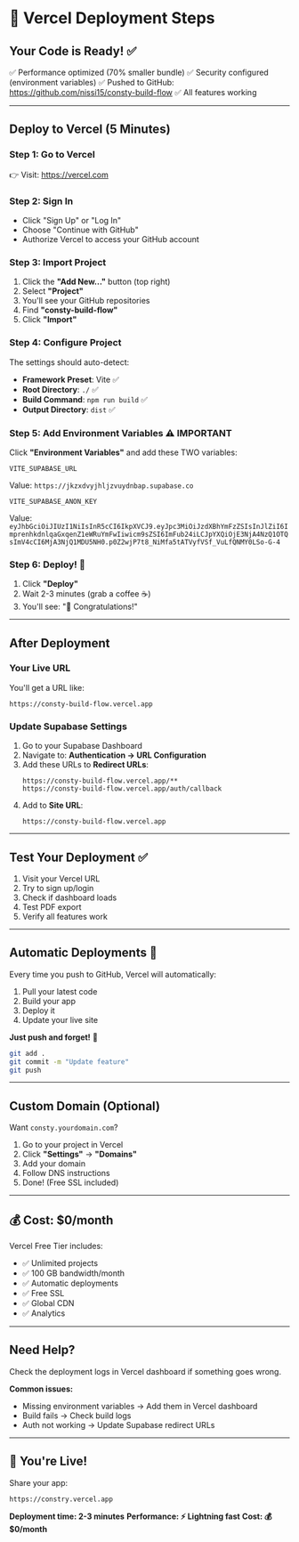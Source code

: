 # 🚀 Vercel Deployment Steps

## Your Code is Ready! ✅

✅ Performance optimized (70% smaller bundle)
✅ Security configured (environment variables)
✅ Pushed to GitHub: https://github.com/nissi15/consty-build-flow
✅ All features working

---

## Deploy to Vercel (5 Minutes)

### Step 1: Go to Vercel
👉 Visit: https://vercel.com

### Step 2: Sign In
- Click "Sign Up" or "Log In"
- Choose "Continue with GitHub"
- Authorize Vercel to access your GitHub account

### Step 3: Import Project
1. Click the **"Add New..."** button (top right)
2. Select **"Project"**
3. You'll see your GitHub repositories
4. Find **"consty-build-flow"**
5. Click **"Import"**

### Step 4: Configure Project
The settings should auto-detect:
- **Framework Preset**: Vite ✅
- **Root Directory**: `./` ✅
- **Build Command**: `npm run build` ✅
- **Output Directory**: `dist` ✅

### Step 5: Add Environment Variables ⚠️ IMPORTANT
Click **"Environment Variables"** and add these TWO variables:

```
VITE_SUPABASE_URL
```
Value: `https://jkzxdvyjhljzvuydnbap.supabase.co`

```
VITE_SUPABASE_ANON_KEY
```
Value: `eyJhbGciOiJIUzI1NiIsInR5cCI6IkpXVCJ9.eyJpc3MiOiJzdXBhYmFzZSIsInJlZiI6ImprenhkdnlqaGxqenZ1eWRuYmFwIiwicm9sZSI6ImFub24iLCJpYXQiOjE3NjA4NzQ1OTQsImV4cCI6MjA3NjQ1MDU5NH0.p0Z2wjP7t8_NiMfa5tATVyfVSf_VuLfQNMY0LSo-G-4`

### Step 6: Deploy! 🚀
1. Click **"Deploy"**
2. Wait 2-3 minutes (grab a coffee ☕)
3. You'll see: "🎉 Congratulations!"

---

## After Deployment

### Your Live URL
You'll get a URL like:
```
https://consty-build-flow.vercel.app
```

### Update Supabase Settings
1. Go to your Supabase Dashboard
2. Navigate to: **Authentication → URL Configuration**
3. Add these URLs to **Redirect URLs**:
   ```
   https://consty-build-flow.vercel.app/**
   https://consty-build-flow.vercel.app/auth/callback
   ```
4. Add to **Site URL**:
   ```
   https://consty-build-flow.vercel.app
   ```

---

## Test Your Deployment ✅

1. Visit your Vercel URL
2. Try to sign up/login
3. Check if dashboard loads
4. Test PDF export
5. Verify all features work

---

## Automatic Deployments 🔄

Every time you push to GitHub, Vercel will automatically:
1. Pull your latest code
2. Build your app
3. Deploy it
4. Update your live site

**Just push and forget!** 🎉

```bash
git add .
git commit -m "Update feature"
git push
```

---

## Custom Domain (Optional)

Want `consty.yourdomain.com`?

1. Go to your project in Vercel
2. Click **"Settings"** → **"Domains"**
3. Add your domain
4. Follow DNS instructions
5. Done! (Free SSL included)

---

## 💰 Cost: $0/month

Vercel Free Tier includes:
- ✅ Unlimited projects
- ✅ 100 GB bandwidth/month
- ✅ Automatic deployments
- ✅ Free SSL
- ✅ Global CDN
- ✅ Analytics

---

## Need Help?

Check the deployment logs in Vercel dashboard if something goes wrong.

**Common issues:**
- Missing environment variables → Add them in Vercel dashboard
- Build fails → Check build logs
- Auth not working → Update Supabase redirect URLs

---

## 🎉 You're Live!

Share your app:
```
https://constry.vercel.app
```

**Deployment time: 2-3 minutes**
**Performance: ⚡ Lightning fast**
**Cost: 💰 $0/month**

